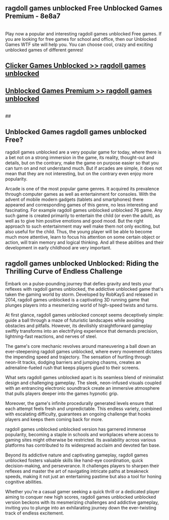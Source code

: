 ## ragdoll games unblocked Free Unblocked Games Premium - 8e8a7 <br>
<br>
Play now a popular and interesting ragdoll games unblocked Free games. If you are looking for free games for school and office, then our Unblocked Games WTF site will help you. You can choose cool, crazy and exciting unblocked games of different genres!


##  [Clicker Games Unblocked >> ragdoll games unblocked](http://freeplayer.one?title=ragdoll_games_unblocked&ref=05)

##  [Unblocked Games Premium >> ragdoll games unblocked](http://freeplayer.one?title=ragdoll_games_unblocked&ref=05)
  <br>
  ##



## Unblocked Games ragdoll games unblocked Free?

ragdoll games unblocked are a very popular game for today, where there is a bet not on a strong immersion in the game, its reality, thought-out and details, but on the contrary, make the game on purpose easier so that you can turn on and not understand much. But if arcades are simple, it does not mean that they are not interesting, but on the contrary even enjoy more popularity.

Arcade is one of the most popular game genres. It acquired its prevalence through computer games as well as entertainment for consoles. With the advent of mobile modern gadgets (tablets and smartphones) there appeared and corresponding games of this genre, no less interesting and fascinating. For example ragdoll games unblocked unblocked 76 game. Any such game is created primarily to entertain the child (or even the adult), as well as to give him positive emotions and good mood. But the right approach to such entertainment may well make them not only exciting, but also useful for the child. Thus, the young player will be able to become much more attentive, learn to focus his attention on some certain object or action, will train memory and logical thinking. And all these abilities and their development in early childhood are very important.

##  ragdoll games unblocked Unblocked: Riding the Thrilling Curve of Endless Challenge

Embark on a pulse-pounding journey that defies gravity and tests your reflexes with ragdoll games unblocked, the addictive unblocked game that's taken the gaming world by storm. Developed by RobKayS and released in 2014, ragdoll games unblocked is a captivating 3D running game that plunges players into a mesmerizing world of high-speed twists and turns.

At first glance, ragdoll games unblocked concept seems deceptively simple: guide a ball through a maze of futuristic landscapes while avoiding obstacles and pitfalls. However, its devilishly straightforward gameplay swiftly transforms into an electrifying experience that demands precision, lightning-fast reactions, and nerves of steel.

The game's core mechanic revolves around maneuvering a ball down an ever-steepening ragdoll games unblocked, where every movement dictates the impending speed and trajectory. The sensation of hurtling through neon-lit tracks, dodging barriers and jumping chasms, creates an adrenaline-fueled rush that keeps players glued to their screens.

What sets ragdoll games unblocked apart is its seamless blend of minimalist design and challenging gameplay. The sleek, neon-infused visuals coupled with an entrancing electronic soundtrack create an immersive atmosphere that pulls players deeper into the games hypnotic grip.

Moreover, the game's infinite procedurally generated levels ensure that each attempt feels fresh and unpredictable. This endless variety, combined with escalating difficulty, guarantees an ongoing challenge that hooks players and keeps them coming back for more.

ragdoll games unblocked unblocked version has garnered immense popularity, becoming a staple in schools and workplaces where access to gaming sites might otherwise be restricted. Its availability across various platforms has contributed to its widespread acclaim and devoted fan base.

Beyond its addictive nature and captivating gameplay, ragdoll games unblocked fosters valuable skills like hand-eye coordination, quick decision-making, and perseverance. It challenges players to sharpen their reflexes and master the art of navigating intricate paths at breakneck speeds, making it not just an entertaining pastime but also a tool for honing cognitive abilities.

Whether you're a casual gamer seeking a quick thrill or a dedicated player aiming to conquer new high scores, ragdoll games unblocked unblocked version beckons with its mesmerizing challenges and addictive gameplay, inviting you to plunge into an exhilarating journey down the ever-twisting track of endless excitement.